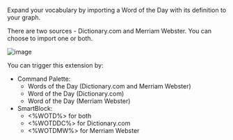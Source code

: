 Expand your vocabulary by importing a Word of the Day with its definition to your graph.

There are two sources - Dictionary.com and Merriam Webster. You can choose to import one or both.

![image](https://user-images.githubusercontent.com/6857790/208787933-8416a3d6-5368-4257-a1e1-e5b8087847c8.png)

You can trigger this extension by:
- Command Palette:
  - Words of the Day (Dictionary.com and Merriam Webster)
  - Word of the Day (Dictionary.com)
  - Word of the Day (Merriam Webster)
- SmartBlock:
  - <%WOTD%> for both
  - <%WOTDDC%> for Dictionary.com
  - <%WOTDMW%> for Merriam Webster
